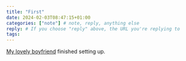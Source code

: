 ```yaml
---
title: "First"
date: 2024-02-03T08:47:15+01:00
categories: ["note"] # note, reply, anything else
reply: # If you choose "reply" above, the URL you're replying to
tags: 
---
```


[My lovely boyfriend](https://apg.im) finished setting up.